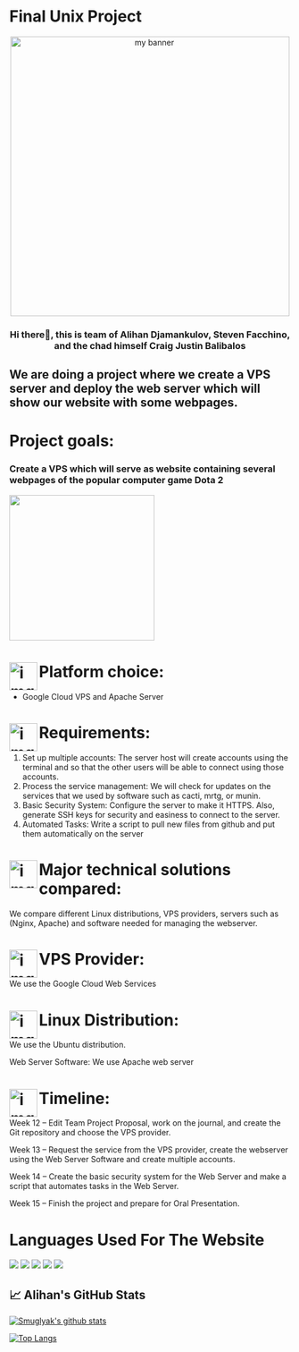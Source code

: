 # Final Unix Project

<p align="center">
<img height="500" src="https://images.unsplash.com/photo-1531297484001-80022131f5a1?ixlib=rb-1.2.1&ixid=MnwxMjA3fDB8MHxzZWFyY2h8MXx8d2ViJTIwd2FsbHBhcGVyfGVufDB8fDB8fA%3D%3D&w=1000&q=80" alt="my banner"></p>

<h3 style="text-align:center;">Hi there👋, this is team of Alihan Djamankulov, 
Steven Facchino, and the chad himself Craig Justin Balibalos</h3>

<h2>We are doing a project where we create a VPS server and deploy the web server which will show our website with some webpages. </h2>


# Project goals:
### Create a VPS which will serve as website containing several webpages of the popular computer game Dota 2

<img src="https://c.tenor.com/XYg91Fy0iYcAAAAC/dota2-ijudas.gif" height="260px">

# <img align="left" src="https://raw.githubusercontent.com/Smuglyak/Unix-project/main/images/settings.png" alt="img" width="50px"/> Platform choice:
- Google Cloud VPS and Apache Server

# <img align="left" src="https://raw.githubusercontent.com/Smuglyak/Unix-project/main/images/to-do-list.png" alt="img" width="50px"/> Requirements:

1. Set up multiple accounts: The server host will create accounts using the terminal and so that the other users will be able to connect using those accounts.
1. Process the service management: We will check for updates on the services that we
   used by software such as cacti, mrtg, or munin.
1. Basic Security System: Configure the server to make it HTTPS. Also, generate SSH keys for security and easiness to connect to the server.
1. Automated Tasks: Write a script to pull new files from github and put them automatically on the server

# <img align="left" src="https://raw.githubusercontent.com/Smuglyak/Unix-project/main/images/compare.png" alt="img" width="50px"/> Major technical solutions compared:

We compare different Linux distributions, VPS providers, servers such as (Nginx,
Apache) and software needed for managing the webserver.

# <img align="left" src="https://raw.githubusercontent.com/Smuglyak/Unix-project/main/images/vps.png" alt="img" width="50px"/> VPS Provider: 
We use the Google Cloud Web Services

# <img align="left" src="https://raw.githubusercontent.com/Smuglyak/Unix-project/main/images/linux.png" alt="img" width="50px"/> Linux Distribution: 
We use the Ubuntu distribution.

Web Server Software: We use Apache web server

# <img align="left" src="https://raw.githubusercontent.com/Smuglyak/Unix-project/main/images/schedule.png" alt="img" width="50px"/> Timeline:

Week 12 – Edit Team Project Proposal, work on the journal, and create the Git repository and choose the VPS provider.

Week 13 – Request the service from the VPS provider, create the webserver using the Web
Server Software and create multiple accounts.

Week 14 – Create the basic security system for the Web Server and make a script that
automates tasks in the Web Server.

Week 15 – Finish the project and prepare for Oral Presentation.

# Languages Used For The Website

![](https://img.shields.io/badge/Code-JavaScript-informational?style=flat&logo=JavaScript&color=F7DF1E)
![](https://img.shields.io/badge/Code-HTML5-informational?style=flat&logo=HTML5&color=E34F26)
![](https://img.shields.io/badge/Style-CSS3-informational?style=flat&logo=CSS3&color=1572B6)
![](https://img.shields.io/badge/Tools-Git-informational?style=flat&logo=Git&color=F05032)
![](https://img.shields.io/badge/Tools-GitHub-informational?style=flat&logo=GitHub&color=181717)

## 📈 Alihan's GitHub Stats

[![Smuglyak's github stats](https://github-readme-stats.vercel.app/api?username=Smuglyak)](https://github.com/yushi1007)

[![Top Langs](https://github-readme-stats.vercel.app/api/top-langs/?username=Smuglyak&layout=compact)](https://github.com/Smuglyak)
